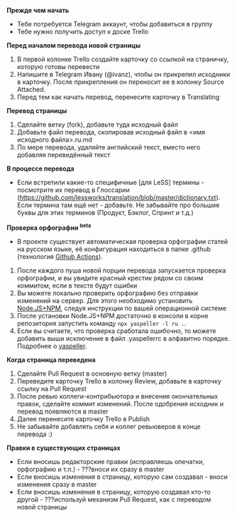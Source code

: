 **Прежде чем начать**

* Тебе потребуется Telegram аккаунт, чтобы добавиться в группу
* Тебе нужно получить доступ к доске Trello

**Перед началом перевода новой страницы**

1. В первой колонке Trello создайте карточку со ссылкой на страничку, которую готовы перевести
2. Напишите в Telegram Ивану (@ivanz), чтобы он прикрепил исходники в карточку.  После прикрепления он переносит ее в колонку Source Attached.
3. Перед тем как начать перевод, перенесите карточку в Translating

**Перевод страницы**

1. Сделайте ветку (fork), добавьте туда исходный файл
2. Добавьте файл перевода, скопировав исходный файл в <имя исходного файла>.ru.md
3. По мере перевода, удаляйте английский текст, вместо него добавляя переведённый текст

**В процессе перевода**

* Если встретили какие-то специфичные [для LeSS] термины - посмотрите их перевод в Глоссарии (https://github.com/lessworks/translation/blob/master/dictionary.txt). Если термина там ещё нет - добавьте. Не забывайте про большие буквы для этих терминов (Продукт, Бэклог, Спринт и т.д.)

**Проверка орфографии <sup>beta</beta>**
* В проекте существует автоматическая проверка орфографии статей на русском языке, её конфигурация находиться в папке .github (технология [Github Actions](https://github.com/lessworks/translation/actions)).
1. После каждого пуша новой порции перевода запускается проверка орфографии, и вы увидите красный крестик рядом со своим коммитом, если в тексте будут ошибки
2. Вы можете локально проверить орфографию без отправки изменений на сервер. Для этого необходимо установить [Node.JS+NPM](https://nodejs.org/ru/download/), следуя инструкции по вашей операционной системе
3. После установки Node.JS+NPM достаточно в консоли в корне репозитория запустить команду ```npx yaspeller -l ru .```.
4. Если вы считаете, что проверка сработала ошибочно, то можете добавить выши исключение в файл .yaspellerrc в алфавитно порядке. Подробнее о [yaspeller](https://github.com/hcodes/yaspeller).

**Когда страница переведена**

1. Сделайте Pull Request в основную ветку (master)
2. Переведите карточку Trello в колонку Review, добавьте в карточку ссылку на Pull Request
3. После ревью коллеги-контрибьютора и внесения окончательных правок, сделайте коммит изменений. После одобрения исходник и перевод появляются в master 
4. Далее перенесите карточку Trello в Publish
5. Не забывайте добавлять себя и коллег ревьюверов в конце перевода :)

**Правки в существующих страницах**

- Если вносишь редакторские правки (исправляешь опечатки, орфографию и т.п.) - ???вноси их сразу в master
- Если вносишь изменения в страницу, которую сам создавал - вноси изменения сразу в master
- Если вносишь изменения в страницу, которую создавал кто-то другой - ???используй механизм Pull Request, как с переводом новой страницы